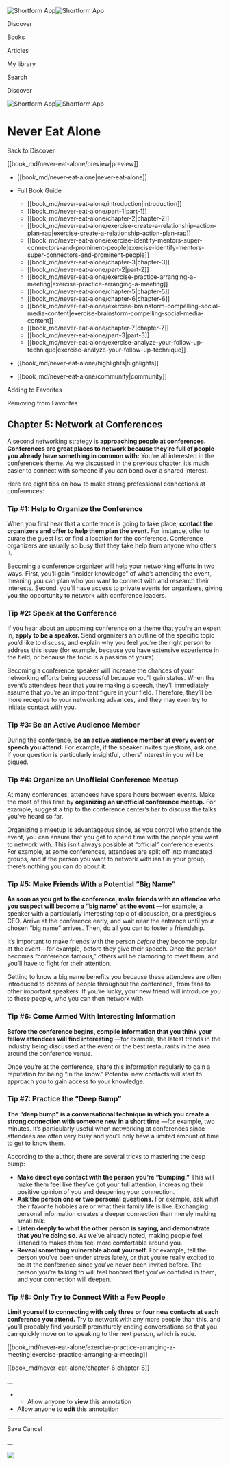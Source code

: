 ![Shortform App](/img/logo.36a2399e.svg)![Shortform App](/img/logo-dark.70c1b072.svg)

Discover

Books

Articles

My library

Search

Discover

![Shortform App](/img/logo.36a2399e.svg)![Shortform App](/img/logo-dark.70c1b072.svg)

# Never Eat Alone

Back to Discover

[[book_md/never-eat-alone/preview|preview]]

  * [[book_md/never-eat-alone|never-eat-alone]]
  * Full Book Guide

    * [[book_md/never-eat-alone/introduction|introduction]]
    * [[book_md/never-eat-alone/part-1|part-1]]
    * [[book_md/never-eat-alone/chapter-2|chapter-2]]
    * [[book_md/never-eat-alone/exercise-create-a-relationship-action-plan-rap|exercise-create-a-relationship-action-plan-rap]]
    * [[book_md/never-eat-alone/exercise-identify-mentors-super-connectors-and-prominent-people|exercise-identify-mentors-super-connectors-and-prominent-people]]
    * [[book_md/never-eat-alone/chapter-3|chapter-3]]
    * [[book_md/never-eat-alone/part-2|part-2]]
    * [[book_md/never-eat-alone/exercise-practice-arranging-a-meeting|exercise-practice-arranging-a-meeting]]
    * [[book_md/never-eat-alone/chapter-5|chapter-5]]
    * [[book_md/never-eat-alone/chapter-6|chapter-6]]
    * [[book_md/never-eat-alone/exercise-brainstorm-compelling-social-media-content|exercise-brainstorm-compelling-social-media-content]]
    * [[book_md/never-eat-alone/chapter-7|chapter-7]]
    * [[book_md/never-eat-alone/part-3|part-3]]
    * [[book_md/never-eat-alone/exercise-analyze-your-follow-up-technique|exercise-analyze-your-follow-up-technique]]
  * [[book_md/never-eat-alone/highlights|highlights]]
  * [[book_md/never-eat-alone/community|community]]



Adding to Favorites 

Removing from Favorites 

## Chapter 5: Network at Conferences

A second networking strategy is **approaching people at conferences. Conferences are great places to network because they’re full of people you already have something in common with:** You’re all interested in the conference’s theme. As we discussed in the previous chapter, it’s much easier to connect with someone if you can bond over a shared interest.

Here are eight tips on how to make strong professional connections at conferences:

### Tip #1: Help to Organize the Conference

When you first hear that a conference is going to take place, **contact the organizers and offer to help them plan the event.** For instance, offer to curate the guest list or find a location for the conference. Conference organizers are usually so busy that they take help from anyone who offers it.

Becoming a conference organizer will help your networking efforts in two ways. First, you’ll gain “insider knowledge” of who’s attending the event, meaning you can plan who you want to connect with and research their interests. Second, you’ll have access to private events for organizers, giving you the opportunity to network with conference leaders.

### Tip #2: Speak at the Conference

If you hear about an upcoming conference on a theme that you’re an expert in, **apply to be a speaker.** Send organizers an outline of the specific topic you’d like to discuss, and explain why you feel you’re the right person to address this issue (for example, because you have extensive experience in the field, or because the topic is a passion of yours).

Becoming a conference speaker will increase the chances of your networking efforts being successful because you’ll gain status. When the event’s attendees hear that you’re making a speech, they’ll immediately assume that you’re an important figure in your field. Therefore, they’ll be more receptive to your networking advances, and they may even try to initiate contact with you.

### Tip #3: Be an Active Audience Member

During the conference, **be an active audience member at every event or speech you attend.** For example, if the speaker invites questions, ask one. If your question is particularly insightful, others’ interest in you will be piqued.

### Tip #4: Organize an Unofficial Conference Meetup

At many conferences, attendees have spare hours between events. Make the most of this time by **organizing an unofficial conference meetup.** For example, suggest a trip to the conference center’s bar to discuss the talks you’ve heard so far.

Organizing a meetup is advantageous since, as you control who attends the event, you can ensure that you get to spend time with the people you want to network with. This isn’t always possible at “official” conference events. For example, at some conferences, attendees are split off into mandated groups, and if the person you want to network with isn’t in your group, there’s nothing you can do about it.

### Tip #5: Make Friends With a Potential “Big Name”

**As soon as you get to the conference, make friends with an attendee who you suspect will become a “big name” at the event** —for example, a speaker with a particularly interesting topic of discussion, or a prestigious CEO. Arrive at the conference early, and wait near the entrance until your chosen “big name” arrives. Then, do all you can to foster a friendship.

It’s important to make friends with the person _before_ they become popular at the event—for example, before they give their speech. Once the person becomes “conference famous,” others will be clamoring to meet them, and you’ll have to fight for their attention.

Getting to know a big name benefits you because these attendees are often introduced to dozens of people throughout the conference, from fans to other important speakers. If you’re lucky, your new friend will introduce _you_ to these people, who you can then network with.

### Tip #6: Come Armed With Interesting Information

**Before the conference begins, compile information that you think your fellow attendees will find interesting** —for example, the latest trends in the industry being discussed at the event or the best restaurants in the area around the conference venue.

Once you’re at the conference, share this information regularly to gain a reputation for being “in the know.” Potential new contacts will start to approach _you_ to gain access to your knowledge.

### Tip #7: Practice the “Deep Bump”

**The “deep bump” is a conversational technique in which you create a strong connection with someone new in a short time** —for example, two minutes. It’s particularly useful when networking at conferences since attendees are often very busy and you’ll only have a limited amount of time to get to know them.

According to the author, there are several tricks to mastering the deep bump:

  * **Make direct eye contact with the person you’re “bumping.”** This will make them feel like they’ve got your full attention, increasing their positive opinion of you and deepening your connection.
  * **Ask the person one or two personal questions.** For example, ask what their favorite hobbies are or what their family life is like. Exchanging personal information creates a deeper connection than merely making small talk.
  * **Listen deeply to what the other person is saying, and demonstrate that you’re doing so.** As we’ve already noted, making people feel listened to makes them feel more comfortable around you.
  * **Reveal something vulnerable about yourself.** For example, tell the person you’ve been under stress lately, or that you’re really excited to be at the conference since you’ve never been invited before. The person you’re talking to will feel honored that you’ve confided in them, and your connection will deepen. 



### Tip #8: Only Try to Connect With a Few People

**Limit yourself to connecting with only three or four new contacts at each conference you attend.** Try to network with any more people than this, and you’ll probably find yourself prematurely ending conversations so that you can quickly move on to speaking to the next person, which is rude.

[[book_md/never-eat-alone/exercise-practice-arranging-a-meeting|exercise-practice-arranging-a-meeting]]

[[book_md/never-eat-alone/chapter-6|chapter-6]]

__

  *   * Allow anyone to **view** this annotation
  * Allow anyone to **edit** this annotation



* * *

Save Cancel

__




![](https://bat.bing.com/action/0?ti=56018282&Ver=2&mid=b30f4946-cd2f-4a0b-b232-ff6aee4c7b43&sid=f30c5e70639211ee87d33f0876d93783&vid=f30c9700639211eeb3a75d830392c94f&vids=0&msclkid=N&pi=0&lg=en-US&sw=800&sh=600&sc=24&nwd=1&tl=Shortform%20%7C%20Never%20Eat%20Alone&p=https%3A%2F%2Fwww.shortform.com%2Fapp%2Fbook%2Fnever-eat-alone%2Fchapter-5&r=&lt=397&evt=pageLoad&sv=1&rn=246588)
